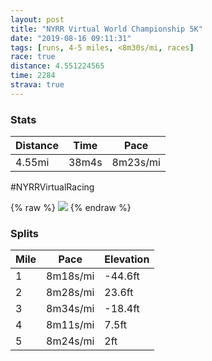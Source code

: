 ```yaml
---
layout: post
title: "NYRR Virtual World Championship 5K"
date: "2019-08-16 09:11:31"
tags: [runs, 4-5 miles, <8m30s/mi, races]
race: true
distance: 4.551224565
time: 2284
strava: true
---
```


### Stats

| Distance | Time | Pace |
|----------|------|------|
|4.55mi|38m4s|8m23s/mi|

#NYRRVirtualRacing

{% raw %}
<img src='https://maps.googleapis.com/maps/api/staticmap?maptype=roadmap&path=enc:oliwFzdkbMIHE??Ag@L[?]BuAXeAJi@TSD{@F]?c@NmA@m@Ni@Bc@JIA]HWBaARe@Fq@PgAJq@@i@Pk@Hg@Ac@DyAXw@JO@a@CWJ{@L}@XsAFWFwADQLWFoAJo@Ai@Fg@EQ?y@JqBPW?GFIDy@Pe@AcAP_@Bg@Le@A[BYHU@CCK?i@B_AXkAFa@P_@Vi@D}@?s@Jg@NUJ_@l@KJQ^[Zo@|@]\c@j@w@v@Y`@uAvAIFa@b@m@h@_AhAiAlA]h@MJeA~AOJW`@YTs@z@g@j@[RQPk@z@oAbAg@r@g@j@i@z@oApAYLUDQ?KC@HCFIMEC_@GUAs@SaAGSGqAUI?a@Ke@?CC}@CWEk@[a@Es@?i@YEBINIj@KNBB?ZUt@INc@XOR[nAQf@Q`AC\@^Oz@Qr@SbAYb@Sr@]pBSl@[tAGp@S\WfA[xAAPMh@QjA_@xAE\]|ACXU|@Ih@?LK\Gn@aA|EC^S`ASh@?LQv@ALe@~AUzAW|@k@pCO\EXUx@In@_A~DSlAm@jBSz@YdBWrAO`Ao@nCSfAW|@k@lDS|@Gh@k@jCAl@CL?b@Il@[z@SPSFGASC_@Oo@Ii@_@EI_@WMM_@MQOUCk@SUCOGKSo@Mo@USQAKSOQE[QG?[UAMi@UYGMSWGk@LCBk@p@EZ@TENEf@c@lAWdBKZIJETKLSRDXIb@Yt@GJOf@S^Hn@ADDHG^eAhAMRQd@S^@HMFEAKKCE?GW]QIKKOGSMa@G_@WU]WQQ[EC_@KCGKGEOKQWKWWYQMCy@a@IQIGk@MWSwAo@}@m@IOOKoAu@u@m@WIOIm@e@u@g@MGKAWOQGGMEAOAQEOUs@g@q@W{@u@]Sc@O]Q]M]WKBOA_Aa@e@i@u@e@{@y@GK[OMCG@GLg@tAOv@KNCd@KZIJEJU^@HIb@?ZKNENYV&key=AIzaSyC1MId7bFpkLXNAaYhBSTb8jLyiSqzbDtM&size=800x800&markers=color:yellow|label:S|40.68568,-73.95422&markers=color:green|label:F|40.73294000000007,-73.98434999999995'>
{% endraw %}

### Splits

| Mile | Pace | Elevation |
|------|------|-----------|
|1|8m18s/mi|-44.6ft|
|2|8m28s/mi|23.6ft|
|3|8m34s/mi|-18.4ft|
|4|8m11s/mi|7.5ft|
|5|8m24s/mi|2ft|
